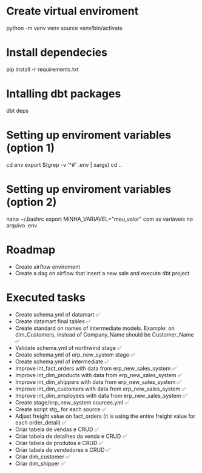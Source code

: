 # Create virtual enviroment
python -m venv venv
source venv/bin/activate


# Install dependecies
pip install -r requirements.txt


# Intalling dbt packages
dbt deps


# Setting up enviroment variables (option 1)
cd env
export $(grep -v '^#' .env | xargs)
cd ..

# Setting up enviroment variables (option 2)
nano ~/.bashrc
export MINHA_VARIAVEL="meu_valor"
com as variáveis no arquivo .env

# Roadmap
- Create airflow enviroment
- Create a dag on airflow that insert a new sale and execute dbt project

# Executed tasks
- Create schema.yml of datamart ✅
- Create datamart final tables ✅
- Create standard on names of intermediate models. Example: on dim_Customers, instead of Company_Name should be Customer_Name ✅
- Validate schema.yml of northwind stage ✅
- Create schema.yml of erp_new_system stage ✅
- Create schema.yml of intermediate ✅
- Improve int_fact_orders with data from erp_new_sales_system ✅
- Improve int_dim_products with data from erp_new_sales_system ✅
- Improve int_dim_shippers with data from erp_new_sales_system ✅
- Improve int_dim_customers with data from erp_new_sales_system ✅
- Improve int_dim_employees with data from erp_new_sales_system ✅
- Create stage/erp_new_system sources.yml ✅
- Create script stg_ for each source ✅
- Adjust freight value on fact_orders (it is using the entire freight value for each order_detail) ✅
- Criar tabela de vendas e CRUD ✅
- Criar tabela de detalhes da venda e CRUD ✅
- Criar tabela de produtos e CRUD ✅
- Criar tabela de vendedores e CRUD ✅
- Criar dim_customer ✅
- Criar dim_shipper ✅